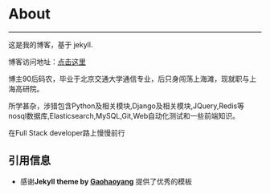 # About

---

这是我的博客，基于 jekyll.

博客访问地址：[点击这里](http://shanyj.github.io)

博主90后码农，毕业于北京交通大学通信专业，后只身闯荡上海滩，现就职与上海高研院。

所学甚杂，涉猎包含Python及相关模块,Django及相关模块,JQuery,Redis等nosql数据库,Elasticsearch,MySQL,Git,Web自动化测试和一些前端知识。

在Full Stack developer路上慢慢前行

## 引用信息

* 感谢**Jekyll theme by [Gaohaoyang](https://github.com/Gaohaoyang/gaohaoyang.github.io)** 提供了优秀的模板


